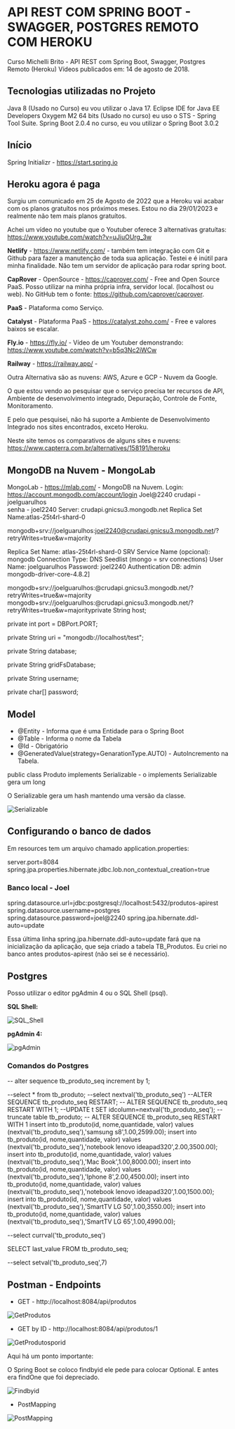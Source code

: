 # API REST COM SPRING BOOT - SWAGGER, POSTGRES REMOTO COM HEROKU

Curso Michelli Brito - API REST com Spring Boot, Swagger, Postgres Remoto (Heroku)
Vídeos publicados em: 14 de agosto de 2018.

## Tecnologias utilizadas no Projeto

Java 8 (Usado no Curso) eu vou utilizar o Java 17.
Eclipse IDE for Java EE Developers Oxygem M2 64 bits (Usado no curso) eu uso o STS - Spring Tool Suite.
Spring Boot 2.0.4 no curso, eu vou utilizar o Spring Boot 3.0.2

## Início

Spring Initializr - https://start.spring.io

## Heroku agora é paga

Surgiu um comunicado em 25 de Agosto de 2022 que a Heroku vai acabar com os planos gratuítos nos próximos meses. 
Estou no dia 29/01/2023 e realmente não tem mais planos gratuítos.

Achei um vídeo no youtube que o Youtuber oferece 3 alternativas gratuítas: https://www.youtube.com/watch?v=uJiuOUrg_3w


**Netlify** - https://www.netlify.com/ - também tem integração com Git e Github para fazer a manutenção de toda sua aplicação.
Testei e é inútil para minha finalidade. Não tem um servidor de aplicação para rodar spring boot.

**CapRover** - OpenSource - https://caprover.com/ - Free and Open Source PaaS. Posso utilizar na minha própria infra, servidor local. (localhost ou web).
No GitHub tem o fonte: https://github.com/caprover/caprover.

**PaaS** - Plataforma como Serviço.

**Catalyst** - Plataforma PaaS - https://catalyst.zoho.com/ - Free e valores baixos se escalar.

**Fly.io** - https://fly.io/ -
Vídeo de um Youtuber demonstrando: https://www.youtube.com/watch?v=b5q3Nc2iWCw

**Railway** - https://railway.app/ -

Outra Alternativa são as nuvens: AWS, Azure e GCP - Nuvem da Google.

O que estou vendo ao pesquisar que o serviço precisa ter recursos de API, Ambiente de desenvolvimento integrado, Depuração, Controle de Fonte, Monitoramento.

E pelo que pesquisei, não há suporte a Ambiente de Desenvolvimento Integrado nos sites encontrados, exceto Heroku.

Neste site temos os comparativos de alguns sites e nuvens: https://www.capterra.com.br/alternatives/158191/heroku

## MongoDB na Nuvem - MongoLab

MongoLab - https://mlab.com/ - MongoDB na Nuvem.
Login: https://account.mongodb.com/account/login
Joel@2240
crudapi - joelguarulhos  
senha - joel2240
Server: crudapi.gnicsu3.mongodb.net
Replica Set Name:atlas-25t4rl-shard-0

mongodb+srv://joelguarulhos:joel2240@crudapi.gnicsu3.mongodb.net/?retryWrites=true&w=majority


Replica Set Name: atlas-25t4rl-shard-0
SRV Service Name (opcional): mongodb
Connection Type: DNS Seedlist (mongo = srv connections)
User Name: joelguarulhos
Password: joel2240
Authentication DB: admin
mongodb-driver-core-4.8.2]

mongodb+srv://joelguarulhos:<password>@crudapi.gnicsu3.mongodb.net/?retryWrites=true&w=majority
mongodb+srv://joelguarulhos:<password>@crudapi.gnicsu3.mongodb.net/?retryWrites=true&w=majorityprivate String host;

private int port = DBPort.PORT;

private String uri = "mongodb://localhost/test";

private String database;

private String gridFsDatabase;

private String username;

private char[] password;

## Model

* @Entity - Informa que é uma Entidade para o Spring Boot
* @Table - Informa o nome da Tabela
* @Id - Obrigatório
* @GeneratedValue(strategy=GenarationType.AUTO) - AutoIncremento na Tabela.

public class Produto implements Serializable - o implements Serializable gera um long

O Serializable gera um hash mantendo uma versão da classe.

![Serializable](/Imagens/serializable.jpg "Serializable")

## Configurando o banco de dados

Em resources tem um arquivo chamado application.properties:

server.port=8084
spring.jpa.properties.hibernate.jdbc.lob.non_contextual_creation=true

### Banco local - Joel
spring.datasource.url=jdbc:postgresql://localhost:5432/produtos-apirest
spring.datasource.username=postgres
spring.datasource.password=joel@2240
spring.jpa.hibernate.ddl-auto=update 

Essa última linha spring.jpa.hibernate.ddl-auto=update  fará que na inicialização da aplicação, que seja criado a tabela TB_Produtos.
Eu criei no banco antes produtos-apirest (não sei se é necessário).

## Postgres

Posso utilizar o editor pgAdmin 4 ou o SQL Shell (psql).

**SQL Shell:**

![SQL_Shell](/Imagens/SQL_Shell.jpg "SQL_Shell")

**pgAdmin 4:**

![pgAdmin](/Imagens/pgAdmin.jpg "pgAdmin")

### Comandos do Postgres

-- alter sequence tb_produto_seq increment by 1;

--select * from tb_produto;
--select nextval('tb_produto_seq')
--ALTER SEQUENCE tb_produto_seq RESTART;
-- ALTER SEQUENCE tb_produto_seq RESTART WITH 1;
--UPDATE t SET idcolumn=nextval('tb_produto_seq');
--truncate table tb_produto;
-- ALTER SEQUENCE tb_produto_seq RESTART WITH 1
insert into tb_produto(id, nome,quantidade, valor) values (nextval('tb_produto_seq'),'samsung s8',1.00,2599.00);
insert into tb_produto(id, nome,quantidade, valor) values (nextval('tb_produto_seq'),'notebook lenovo ideapad320',2.00,3500.00);
insert into tb_produto(id, nome,quantidade, valor) values (nextval('tb_produto_seq'),'Mac Book',1.00,8000.00);
insert into tb_produto(id, nome,quantidade, valor) values (nextval('tb_produto_seq'),'Iphone 8',2.00,4500.00);
insert into tb_produto(id, nome,quantidade, valor) values (nextval('tb_produto_seq'),'notebook lenovo ideapad320',1.00,1500.00);
insert into tb_produto(id, nome,quantidade, valor) values (nextval('tb_produto_seq'),'SmartTV LG 50',1.00,3550.00);
insert into tb_produto(id, nome,quantidade, valor) values (nextval('tb_produto_seq'),'SmartTV LG 65',1.00,4990.00);

--select currval('tb_produto_seq')

SELECT last_value FROM tb_produto_seq;

--select setval('tb_produto_seq',7)

## Postman - Endpoints

* GET - http://localhost:8084/api/produtos

![GetProdutos](/Imagens/GetProdutos.jpg "GetProdutos")

* GET by ID - http://localhost:8084/api/produtos/1

![GetProdutosporid](/Imagens/GetProdutoporid.jpg "GetProdutosporid")

Aqui há um ponto importante: 

O Spring Boot se coloco findbyid ele pede para colocar Optional. E antes era findOne que foi depreciado.

![Findbyid](/Imagens/Findbyid.jpg "Findbyid")

* PostMapping

![PostMapping](/Imagens/PostMapping.jpg "PostMapping")




















